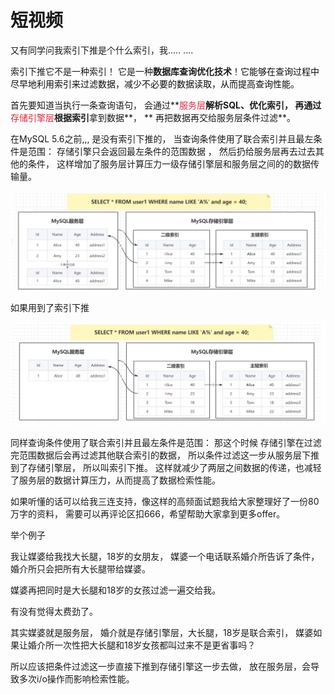# 短视频

 又有同学问我索引下推是个什么索引，我.....   ....



索引下推它不是一种索引！ 它是一种**数据库查询优化技术**！<font style="color:rgb(13, 13, 13);">它能够在查询过程中尽早地利用索引来过滤数据，减少不必要的数据读取，从而提高查询性能。</font>





首先要知道当执行一条查询语句，  会通过**<font style="color:#DF2A3F;">服务层</font>****解析SQL**、**优化索引**， 再通过**<font style="color:#DF2A3F;">存储引擎层</font>**根据索引**拿到数据**， ** 再把数据再交给服务层条件过滤**。



在MySQL 5.6之前,,,   是没有索引下推的，  当查询条件使用了联合索引并且最左条件是范围：    存储引擎只会返回最左条件的范围数据 ，  然后扔给服务层再去过去其他的条件，  这样增加了服务层计算压力一级存储引擎层和服务层之间的的数据传输量。

![1715262928254-517720df-7a0e-44ee-b712-b1615ed8a84f.png](./img/FR0P9sY6BbcLiptB/1715262928254-517720df-7a0e-44ee-b712-b1615ed8a84f-832796.png)

 



如果用到了索引下推

![1715266447727-40a1a1a1-ccd5-4eb2-8755-97f107509a9e.png](./img/FR0P9sY6BbcLiptB/1715266447727-40a1a1a1-ccd5-4eb2-8755-97f107509a9e-362642.png)   

同样查询条件使用了联合索引并且最左条件是范围： 那这个时候   存储引擎在过滤完范围数据后会再过滤其他联合索引的数据， 所以条件过滤这一步从服务层下推到了存储引擎层，  所以叫索引下推。  这样就减少了两层之间数据的传递，也减轻了服务层的数据计算压力，从而提高了数据检索性能。

 

如果听懂的话可以给我三连支持，像这样的高频面试题我给大家整理好了一份80万字的资料， 需要可以再评论区扣666，希望帮助大家拿到更多offer。









 









 



举个例子  

我让媒婆给我找大长腿，18岁的女朋友，      媒婆一个电话联系婚介所告诉了条件，     婚介所只会把所有大长腿带给媒婆。  

媒婆再把同时是大长腿和18岁的女孩过滤一遍交给我。  

 有没有觉得太费劲了。



 其实媒婆就是服务层， 婚介就是存储引擎层，大长腿，18岁是联合索引， 媒婆如果让婚介所一次性把大长腿和18岁女孩都叫过来不是更省事吗？

所以应该把条件过滤这一步直接下推到存储引擎这一步去做，  放在服务层，会导致多次i/o操作而影响检索性能。 












